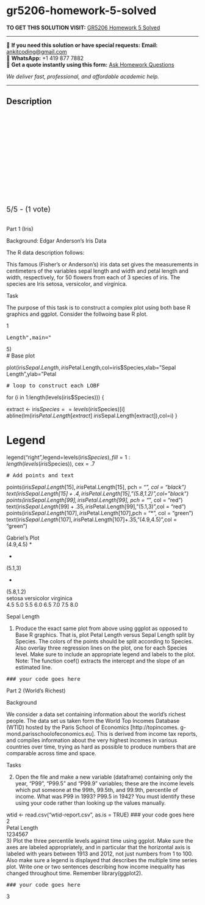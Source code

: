 # gr5206-homework-5-solved
**TO GET THIS SOLUTION VISIT:** [GR5206 Homework 5 Solved](https://www.ankitcodinghub.com/product/gr5206-homework-5-solved/)


---

📩 **If you need this solution or have special requests:** **Email:** ankitcoding@gmail.com  
📱 **WhatsApp:** +1 419 877 7882  
📄 **Get a quote instantly using this form:** [Ask Homework Questions](https://www.ankitcodinghub.com/services/ask-homework-questions/)

*We deliver fast, professional, and affordable academic help.*

---

<h2>Description</h2>



<div class="kk-star-ratings kksr-auto kksr-align-center kksr-valign-top" data-payload="{&quot;align&quot;:&quot;center&quot;,&quot;id&quot;:&quot;94745&quot;,&quot;slug&quot;:&quot;default&quot;,&quot;valign&quot;:&quot;top&quot;,&quot;ignore&quot;:&quot;&quot;,&quot;reference&quot;:&quot;auto&quot;,&quot;class&quot;:&quot;&quot;,&quot;count&quot;:&quot;1&quot;,&quot;legendonly&quot;:&quot;&quot;,&quot;readonly&quot;:&quot;&quot;,&quot;score&quot;:&quot;5&quot;,&quot;starsonly&quot;:&quot;&quot;,&quot;best&quot;:&quot;5&quot;,&quot;gap&quot;:&quot;4&quot;,&quot;greet&quot;:&quot;Rate this product&quot;,&quot;legend&quot;:&quot;5\/5 - (1 vote)&quot;,&quot;size&quot;:&quot;24&quot;,&quot;title&quot;:&quot;GR5206 Homework 5 Solved&quot;,&quot;width&quot;:&quot;138&quot;,&quot;_legend&quot;:&quot;{score}\/{best} - ({count} {votes})&quot;,&quot;font_factor&quot;:&quot;1.25&quot;}">

<div class="kksr-stars">

<div class="kksr-stars-inactive">
            <div class="kksr-star" data-star="1" style="padding-right: 4px">


<div class="kksr-icon" style="width: 24px; height: 24px;"></div>
        </div>
            <div class="kksr-star" data-star="2" style="padding-right: 4px">


<div class="kksr-icon" style="width: 24px; height: 24px;"></div>
        </div>
            <div class="kksr-star" data-star="3" style="padding-right: 4px">


<div class="kksr-icon" style="width: 24px; height: 24px;"></div>
        </div>
            <div class="kksr-star" data-star="4" style="padding-right: 4px">


<div class="kksr-icon" style="width: 24px; height: 24px;"></div>
        </div>
            <div class="kksr-star" data-star="5" style="padding-right: 4px">


<div class="kksr-icon" style="width: 24px; height: 24px;"></div>
        </div>
    </div>

<div class="kksr-stars-active" style="width: 138px;">
            <div class="kksr-star" style="padding-right: 4px">


<div class="kksr-icon" style="width: 24px; height: 24px;"></div>
        </div>
            <div class="kksr-star" style="padding-right: 4px">


<div class="kksr-icon" style="width: 24px; height: 24px;"></div>
        </div>
            <div class="kksr-star" style="padding-right: 4px">


<div class="kksr-icon" style="width: 24px; height: 24px;"></div>
        </div>
            <div class="kksr-star" style="padding-right: 4px">


<div class="kksr-icon" style="width: 24px; height: 24px;"></div>
        </div>
            <div class="kksr-star" style="padding-right: 4px">


<div class="kksr-icon" style="width: 24px; height: 24px;"></div>
        </div>
    </div>
</div>


<div class="kksr-legend" style="font-size: 19.2px;">
            5/5 - (1 vote)    </div>
    </div>
<div class="page" title="Page 1">
<div class="section">
<div class="layoutArea">
<div class="column">
&nbsp;

Part 1 (Iris)

Background: Edgar Anderson’s Iris Data

The R data description follows:

This famous (Fisher’s or Anderson’s) iris data set gives the measurements in centimeters of the variables sepal length and width and petal length and width, respectively, for 50 flowers from each of 3 species of iris. The species are Iris setosa, versicolor, and virginica.

Task

The purpose of this task is to construct a complex plot using both base R graphics and ggplot. Consider the follwoing base R plot.

</div>
</div>
<div class="layoutArea">
<div class="column">
1

</div>
</div>
<div class="layoutArea">
<div class="column">
<pre>Length",main="
</pre>
</div>
</div>
<div class="layoutArea">
<div class="column">
5)

</div>
</div>
</div>
<div class="section">
<div class="layoutArea">
<div class="column">
# Base plot

plot(iris$Sepal.Length,iris$Petal.Length,col=iris$Species,xlab=”Sepal Length”,ylab=”Petal

<pre># loop to construct each LOBF
</pre>
for (i in 1:length(levels(iris$Species))) {

extract &lt;- iris$Species==levels(iris$Species)[i] abline(lm(iris$Petal.Length[extract]~iris$Sepal.Length[extract]),col=i) }

# Legend

legend(“right”,legend=levels(iris$Species),fill = 1:length(levels(iris$Species)), cex = .7

<pre># Add points and text
</pre>
points(iris$Sepal.Length[15],iris$Petal.Length[15], pch = “*”, col = “black”) text(iris$Sepal.Length[15]+.4,iris$Petal.Length[15],”(5.8,1.2)”,col=”black”) points(iris$Sepal.Length[99],iris$Petal.Length[99], pch = “*”, col = “red”) text(iris$Sepal.Length[99]+.35,iris$Petal.Length[99],”(5.1,3)”,col = “red”) points(iris$Sepal.Length[107],iris$Petal.Length[107],pch = “*”, col = “green”) text(iris$Sepal.Length[107],iris$Petal.Length[107]+.35,”(4.9,4.5)”,col = “green”)

</div>
</div>
</div>
</div>
<div class="page" title="Page 2">
<div class="section">
<div class="layoutArea">
<div class="column">
Gabriel’s Plot

</div>
</div>
<div class="section">
<div class="section">
<div class="layoutArea">
<div class="column">
(4.9,4.5) *

*

</div>
<div class="column">
(5.1,3)

*

</div>
</div>
<div class="layoutArea">
<div class="column">
(5.8,1.2)

</div>
</div>
</div>
<div class="section">
<div class="layoutArea">
<div class="column">
setosa versicolor virginica

</div>
</div>
</div>
</div>
<div class="layoutArea">
<div class="column">
4.5 5.0 5.5 6.0 6.5 7.0 7.5 8.0

Sepal Length

1) Produce the exact same plot from above using ggplot as opposed to Base R graphics. That is, plot Petal Length versus Sepal Length split by Species. The colors of the points should be split according to Species. Also overlay three regression lines on the plot, one for each Species level. Make sure to include an appropriate legend and labels to the plot. Note: The function coef() extracts the intercept and the slope of an estimated line.

<pre>### your code goes here
</pre>
Part 2 (World’s Richest)

Background

We consider a data set containing information about the world’s richest people. The data set us taken form the World Top Incomes Database (WTID) hosted by the Paris School of Economics [http://topincomes. g-mond.parisschoolofeconomics.eu]. This is derived from income tax reports, and compiles information about the very highest incomes in various countries over time, trying as hard as possible to produce numbers that are comparable across time and space.

Tasks

2) Open the file and make a new variable (dataframe) containing only the year, “P99”, “P99.5” and “P99.9” variables; these are the income levels which put someone at the 99th, 99.5th, and 99.9th, percentile of income. What was P99 in 1993? P99.5 in 1942? You must identify these using your code rather than looking up the values manually.

</div>
</div>
<div class="layoutArea">
<div class="column">
wtid &lt;- read.csv(“wtid-report.csv”, as.is = TRUE) ### your code goes here

</div>
</div>
<div class="layoutArea">
<div class="column">
2

</div>
</div>
</div>
<div class="section">
<div class="layoutArea">
<div class="column">
Petal Length

</div>
</div>
<div class="layoutArea">
<div class="column">
1234567

</div>
</div>
</div>
</div>
<div class="page" title="Page 3">
<div class="layoutArea">
<div class="column">
3) Plot the three percentile levels against time using ggplot. Make sure the axes are labeled appropriately, and in particular that the horizontal axis is labeled with years between 1913 and 2012, not just numbers from 1 to 100. Also make sure a legend is displayed that describes the multiple time series plot. Write one or two sentences describing how income inequality has changed throughout time. Remember library(ggplot2).

<pre>### your code goes here
</pre>
</div>
</div>
<div class="layoutArea">
<div class="column">
3

</div>
</div>
</div>
